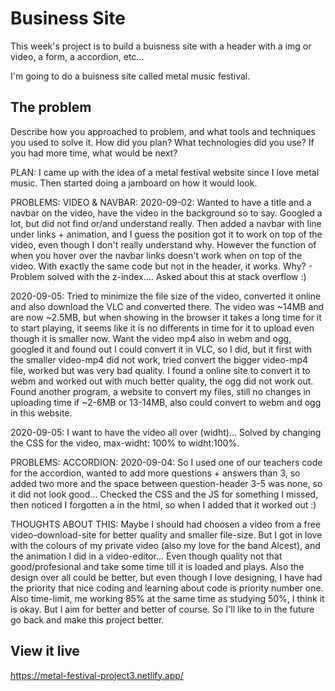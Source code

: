 # Business Site

This week's project is to build a buisness site with a header with a img or video, a form, a accordion, etc...

I'm going to do a buisness site called metal music festival.

## The problem

Describe how you approached to problem, and what tools and techniques you used to solve it. How did you plan? What technologies did you use? If you had more time, what would be next?

PLAN:
I came up with the idea of a metal festival website since I love metal music. Then started doing a jamboard on how it would look.

PROBLEMS: VIDEO & NAVBAR: 
2020-09-02: Wanted to have a title and a navbar on the video, have the video in the background so to say. Googled a lot, but did not find or/and understand really. Then added a navbar with line under links + animation, and I guess the position got it to work on top of the video, even though I don't really understand why. However the function of when you hover over the navbar links doesn't work when on top of the video. With exactly the same code but not in the header, it works. Why? - Problem solved with the z-index.... Asked about this at stack overflow :)

2020-09-05: Tried to minimize the file size of the video, converted it online and also download the VLC and converted there. The video was ~14MB and are now ~2.5MB, but when showing in the browser it takes a long time for it to start playing, it seems like it is no differents in time for it to upload even though it is smaller now. Want the video mp4 also in webm and ogg, googled it and found out I could convert it in VLC, so I did, but it first with the smaller video-mp4 did not work, tried convert the bigger video-mp4 file, worked but was very bad quality. I found a online site to convert it to webm and worked out with much better quality, the ogg did not work out. Found another program, a website to convert my files, still no changes in uploading time if ~2-6MB or 13-14MB, also could convert to webm and ogg in this website.

2020-09-05: I want to have the video all over (widht)... Solved by changing the CSS for the video, max-widht: 100% to widht:100%.

PROBLEMS: ACCORDION:
2020-09-04: So I used one of our teachers code for the accordion, wanted to add more questions + answers than 3, so added two more and the space between question-header 3-5 was none, so it did not look good... Checked the CSS and the JS for something I missed, then noticed I forgotten a </div> in the html, so when I added that it worked out :)

THOUGHTS ABOUT THIS:
Maybe I should had choosen a video from a free video-download-site for better quality and smaller file-size. But I got in love with the colours of my private video (also my love for the band Alcest), and the animation I did in a video-editor... Even though quality not that good/profesional and take some time till it is loaded and plays. Also the design over all could be better, but even though I love designing, I have had the priority that nice coding and learning about code is priority number one. Also time-limit, me working 85% at the same time as studying 50%, I think it is okay. But I aim for better and better of course. So I'll like to in the future go back and make this project better.


## View it live
https://metal-festival-project3.netlify.app/
